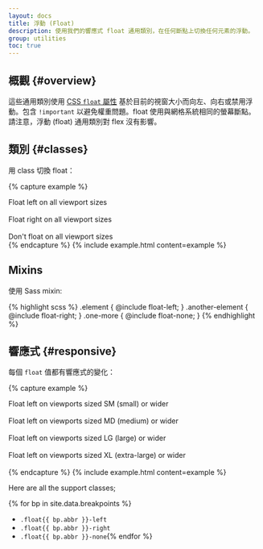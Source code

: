 ```yaml
---
layout: docs
title: 浮動 (Float)
description: 使用我們的響應式 float 通用類別，在任何斷點上切換任何元素的浮動。
group: utilities
toc: true
---
```


## 概觀 {#overview}

這些通用類別使用 [CSS `float` 屬性](https://developer.mozilla.org/en-US/docs/Web/CSS/float) 基於目前的視窗大小而向左、向右或禁用浮動。包含 `!important` 以避免權重問題。float 使用與網格系統相同的螢幕斷點。請注意，浮動 (float) 通用類別對 flex 沒有影響。

## 類別 {#classes}

用 class 切換 float：

{% capture example %}
<div class="float-left">Float left on all viewport sizes</div><br>
<div class="float-right">Float right on all viewport sizes</div><br>
<div class="float-none">Don't float on all viewport sizes</div>
{% endcapture %}
{% include example.html content=example %}

## Mixins

使用 Sass mixin:

{% highlight scss %}
.element {
  @include float-left;
}
.another-element {
  @include float-right;
}
.one-more {
  @include float-none;
}
{% endhighlight %}

## 響應式 {#responsive}

每個 `float` 值都有響應式的變化：

{% capture example %}
<div class="float-sm-left">Float left on viewports sized SM (small) or wider</div><br>
<div class="float-md-left">Float left on viewports sized MD (medium) or wider</div><br>
<div class="float-lg-left">Float left on viewports sized LG (large) or wider</div><br>
<div class="float-xl-left">Float left on viewports sized XL (extra-large) or wider</div><br>
{% endcapture %}
{% include example.html content=example %}

Here are all the support classes;

{% for bp in site.data.breakpoints %}
- `.float{{ bp.abbr }}-left`
- `.float{{ bp.abbr }}-right`
- `.float{{ bp.abbr }}-none`{% endfor %}
